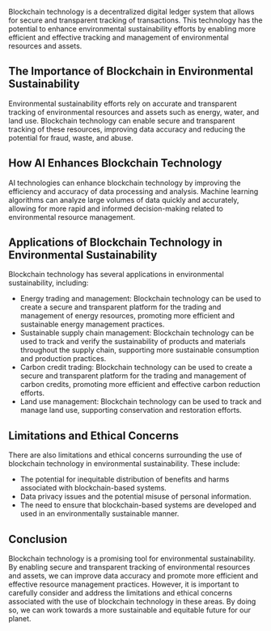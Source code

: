 
Blockchain technology is a decentralized digital ledger system that allows for secure and transparent tracking of transactions. This technology has the potential to enhance environmental sustainability efforts by enabling more efficient and effective tracking and management of environmental resources and assets.

The Importance of Blockchain in Environmental Sustainability
------------------------------------------------------------

Environmental sustainability efforts rely on accurate and transparent tracking of environmental resources and assets such as energy, water, and land use. Blockchain technology can enable secure and transparent tracking of these resources, improving data accuracy and reducing the potential for fraud, waste, and abuse.

How AI Enhances Blockchain Technology
-------------------------------------

AI technologies can enhance blockchain technology by improving the efficiency and accuracy of data processing and analysis. Machine learning algorithms can analyze large volumes of data quickly and accurately, allowing for more rapid and informed decision-making related to environmental resource management.

Applications of Blockchain Technology in Environmental Sustainability
---------------------------------------------------------------------

Blockchain technology has several applications in environmental sustainability, including:

* Energy trading and management: Blockchain technology can be used to create a secure and transparent platform for the trading and management of energy resources, promoting more efficient and sustainable energy management practices.
* Sustainable supply chain management: Blockchain technology can be used to track and verify the sustainability of products and materials throughout the supply chain, supporting more sustainable consumption and production practices.
* Carbon credit trading: Blockchain technology can be used to create a secure and transparent platform for the trading and management of carbon credits, promoting more efficient and effective carbon reduction efforts.
* Land use management: Blockchain technology can be used to track and manage land use, supporting conservation and restoration efforts.

Limitations and Ethical Concerns
--------------------------------

There are also limitations and ethical concerns surrounding the use of blockchain technology in environmental sustainability. These include:

* The potential for inequitable distribution of benefits and harms associated with blockchain-based systems.
* Data privacy issues and the potential misuse of personal information.
* The need to ensure that blockchain-based systems are developed and used in an environmentally sustainable manner.

Conclusion
----------

Blockchain technology is a promising tool for environmental sustainability. By enabling secure and transparent tracking of environmental resources and assets, we can improve data accuracy and promote more efficient and effective resource management practices. However, it is important to carefully consider and address the limitations and ethical concerns associated with the use of blockchain technology in these areas. By doing so, we can work towards a more sustainable and equitable future for our planet.
